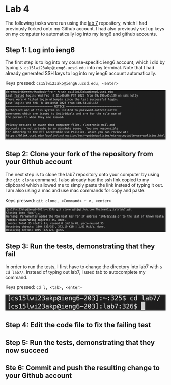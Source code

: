 # Lab 4

The following tasks were run using the [lab 7](https://github.com/ThaimanDigital/lab7) repository, which I had previously forked onto my Github account. I had also previously set up keys on my computer to automatically log into my ieng6 and github accounts.

## Step 1: Log into ieng6

The first step is to log into my course-specific ieng6 account, which i did by typing `$ cs15lwi23akp@ieng6.ucsd.edu` into my terminal. Note that I had already generated SSH keys to log into my ieng6 account automatically. 

Keys pressed: `cs15lwi23akp@ieng6.ucsd.edu, <enter>`

![](/images/Step1.png)

## Step 2: Clone your fork of the repository from your Github account

The next step is to clone the lab7 repository onto your computer by using the `git clone` command. I also already had the ssh link copied to my clipboard which allowed me to simply paste the link instead of typing it out. I am also using a mac and use mac commands for copy and paste.

Keys pressed: `git clone, <Command> + v, <enter>`

![](/images/Step2.png)

## Step 3: Run the tests, demonstrating that they fail

In order to run the tests, I first have to change the directory into lab7 with `$ cd lab7/`. Instead of typing out lab7, I used tab to autocomplete my command.

Keys pressed: `cd l, <tab>, <enter>`

![](/images/Step3.png)

## Step 4: Edit the code file to fix the failing test



## Step 5: Run the tests, demonstrating that they now succeed
## Ste 6: Commit and push the resulting change to your Github account
